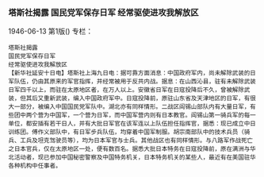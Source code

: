 ### 塔斯社揭露  国民党军保存日军  经常驱使进攻我解放区

1946-06-13
第1版()
专栏：

    塔斯社揭露
    国民党军保存日军
    经常驱使进攻我解放区
    【新华社延安十日电】塔斯社上海九日电：据可靠方面消息：中国政府军内，尚未解除武装的日军队伍，仍由其原来的军官指挥，并经常被用于反共内战。据息：在山西沁县，驻有未解除武装日军四千以上，而驻在太原地区者，在万人以上。安徽省日军在日寇投降后不久，曾被解除武装，但其后又重新武装，编入中国政府军中。日寇投降前，原驻山东省及天津地区的日军，有很大一部分，被编入中国国民党军队中。湖北亦有同样情形。二战区阎锡山部队内有大量日军，有些团中两个营为中国军，一个营为日军，而中国军营内则有日本教官。阎锡山第一骑兵军的每一单位，都安插有若干日人，并有大批日军官在该军连以上队伍担任指挥官，据悉：现已成立中日训练团。傅作义部队中，有日军步兵队伍，均穿着中国军制服。胡宗南部队中的技术兵员（骑兵、工兵及坦克驾驶员等），均为日本军官与士兵。其他战区也有同样情形。与八路军作战死亡之日本官兵，仅在太原地区一处，便有数百名。据悉大批日本特务在日寇投降前，原在满洲与华北活动者，现已参加中国秘密警察及中国特务机关，日本特务机关的某些人，最近有在美国驻华各种机构中任事者。
